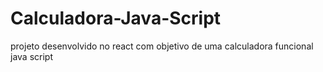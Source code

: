 # Calculadora-Java-Script
projeto desenvolvido no react com objetivo de uma calculadora funcional java script

